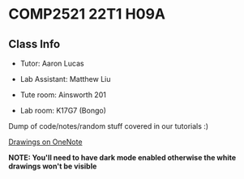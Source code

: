 # COMP2521 22T1 H09A

## Class Info

* Tutor: Aaron Lucas
* Lab Assistant: Matthew Liu

* Tute room: Ainsworth 201
* Lab room: K17G7 (Bongo)

Dump of code/notes/random stuff covered in our tutorials :)


[Drawings on OneNote](https://unsw-my.sharepoint.com/:o:/g/personal/z5164120_ad_unsw_edu_au/EozPoZ5QxI1CpTWCtm6pH5oBXGvyl8sLPewMq9L5UiC_wQ?e=8jqJgh)

**NOTE: You'll need to have dark mode enabled otherwise the white drawings won't be visible**

